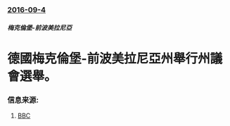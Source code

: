 ### [2016-09-4](/zh/news/2016/09/4/index.md)

##### 梅克倫堡-前波美拉尼亞
# 德國梅克倫堡-前波美拉尼亞州舉行州議會選舉。 




### 信息来源:

1. [BBC](http://www.bbc.co.uk/news/world-europe-37269330)
